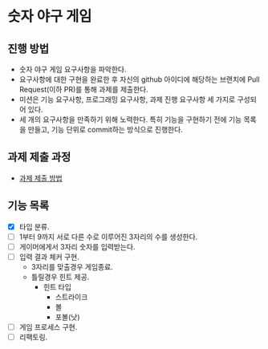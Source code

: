 # 숫자 야구 게임
## 진행 방법
* 숫자 야구 게임 요구사항을 파악한다.
* 요구사항에 대한 구현을 완료한 후 자신의 github 아이디에 해당하는 브랜치에 Pull Request(이하 PR)를 통해 과제를 제출한다.
* 미션은 기능 요구사항, 프로그래밍 요구사항, 과제 진행 요구사항 세 가지로 구성되어 있다.
* 세 개의 요구사항을 만족하기 위해 노력한다. 특히 기능을 구현하기 전에 기능 목록을 만들고, 기능 단위로 commit하는 방식으로 진행한다.

## 과제 제출 과정
* [과제 제출 방법](https://github.com/next-step/nextstep-docs/tree/master/precourse)

## 기능 목록
* [x] 타입 분류.
* [ ] 1부터 9까지 서로 다른 수로 이루어진 3자리의 수를 생성한다.
* [ ] 게이머에게서 3자리 숫자를 입력받는다.
* [ ] 입력 결과 체커 구현.
    - 3자리를 맞출경우 게임종료. 
    - 틀릴경우 힌트 제공.
        - 힌트 타입
            - 스트라이크
            - 볼
            - 포볼(낫)
* [ ] 게임 프로세스 구현.
* [ ] 리팩토링.
